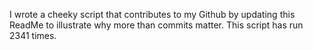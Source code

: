 I wrote a cheeky script that contributes to my Github by updating this ReadMe to illustrate why more than commits matter. This script has run 2341 times.